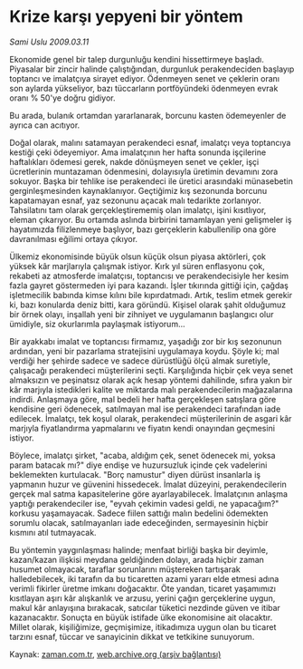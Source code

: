 # Krize karşı  yepyeni bir yöntem

*Sami Uslu 2009.03.11*

<tr><td class="metin" colspan="2" style="padding-top: 20px; padding-left: 5px; padding-right: 10px;">Ekonomide genel bir talep durgunluğu kendini hissettirmeye başladı. Piyasalar bir zincir halinde çalıştığından, durgunluk perakendeciden başlayıp toptancı ve imalatçıya sirayet ediyor. Ödenmeyen senet ve çeklerin oranı son aylarda yükseliyor, bazı tüccarların portföyündeki ödenmeyen evrak oranı % 50'ye doğru gidiyor.</td></tr><tr><td class="metin" colspan="2" style="padding-top: 20px; padding-left: 5px; padding-right: 10px;"><p> Bu arada, bulanık ortamdan yararlanarak, borcunu kasten ödemeyenler de ayrıca can acıtıyor.
<p>Doğal olarak, malını satamayan perakendeci esnaf, imalatçı veya toptancıya kestiği çeki ödeyemiyor. Ama imalatçının her hafta sonunda işçilerine haftalıkları ödemesi gerek, nakde dönüşmeyen senet ve çekler, işçi ücretlerinin muntazaman ödenmesini, dolayısıyla üretimin devamını zora sokuyor. Başka bir tehlike ise perakendeci ile üretici arasındaki münasebetin gerginleşmesinden kaynaklanıyor. Geçtiğimiz kış sezonunda borcunu kapatamayan esnaf, yaz sezonunu açacak malı tedarikte zorlanıyor. Tahsilatını tam olarak gerçekleştirememiş olan imalatçı, işini kısıtlıyor, eleman çıkarıyor. Bu ortamda aslında birbirini tamamlayan yeni gelişmeler iş hayatımızda filizlenmeye başlıyor, bazı gerçeklerin kabullenilip ona göre davranılması eğilimi ortaya çıkıyor.
<p>Ülkemiz ekonomisinde büyük olsun küçük olsun piyasa aktörleri, çok yüksek kâr marjlarıyla çalışmak istiyor. Kırk yıl süren enflasyonu çok, rekabeti az atmosferde imalatçısı, toptancısı ve perakendecisiyle her kesim fazla gayret göstermeden iyi para kazandı. İşler tıkırında gittiği için, çağdaş işletmecilik babında kimse kılını bile kıpırdatmadı. Artık, teslim etmek gerekir ki, bazı konularda deniz bitti, kara göründü. Kişisel olarak şahit olduğumuz bir örnek olayı, inşallah yeni bir zihniyet ve uygulamanın başlangıcı olur ümidiyle, siz okurlarımla paylaşmak istiyorum...
<p>Bir ayakkabı imalat ve toptancısı firmamız, yaşadığı zor bir kış sezonunun ardından, yeni bir pazarlama stratejisini uygulamaya koydu. Şöyle ki; mal verdiği her şehirde sadece ve sadece dürüstlüğü ölçü almak suretiyle, çalışacağı perakendeci müşterilerini seçti. Karşılığında hiçbir çek veya senet almaksızın ve peşinatsız olarak açık hesap yöntemi dahilinde, sıfıra yakın bir kâr marjıyla istedikleri kalite ve miktarda malı perakendecilerin mağazalarına indirdi. Anlaşmaya göre, mal bedeli her hafta gerçekleşen satışlara göre kendisine geri ödenecek, satılmayan mal ise perakendeci tarafından iade edilecek. İmalatçı, tek koşul olarak, perakendeci müşterilerinin de asgari kâr marjıyla fiyatlandırma yapmalarını ve fiyatın kendi onayından geçmesini istiyor.
<p>Böylece, imalatçı şirket, "acaba, aldığım çek, senet ödenecek mi, yoksa param batacak mı?" diye endişe ve huzursuzluk içinde çek vadelerini beklemekten kurtulacak. "Borç namustur" diyen dürüst insanlarla iş yapmanın huzur ve güvenini hissedecek. İmalat düzeyini, perakendecilerin gerçek mal satma kapasitelerine göre ayarlayabilecek. İmalatçının anlaşma yaptığı perakendeciler ise, "eyvah çekimin vadesi geldi, ne yapacağım?" korkusu yaşamayacak. Sadece fiilen sattığı malın bedelini ödemekten sorumlu olacak, satılmayanları iade edeceğinden, sermayesinin hiçbir kısmını atıl tutmayacak.
<p>Bu yöntemin yaygınlaşması halinde; menfaat birliği başka bir deyimle, kazan/kazan ilişkisi meydana geldiğinden dolayı, arada hiçbir zaman husumet olmayacak, taraflar sorunlarını müştereken tartışarak halledebilecek, iki tarafın da bu ticaretten azami yararı elde etmesi adına verimli fikirler üretme imkanı doğacaktır. Öte yandan, ticaret yaşamımızı kısıtlayan aşırı kâr alışkanlık ve arzusu, yerini çağın gerçeklerine uygun, makul kâr anlayışına bırakacak, satıcılar tüketici nezdinde güven ve itibar kazanacaktır. Sonuçta en büyük istifade ülke ekonomisine ait olacaktır. Millet olarak, kişiliğimize, geçmişimize, itikadımıza uygun olan bu ticaret tarzını esnaf, tüccar ve sanayicinin dikkat ve tetkikine sunuyorum. <br/></p></p></p></p></p></p></td></tr>

Kaynak: [zaman.com.tr](http://zaman.com.tr/yazar.do?yazino=823998), [web.archive.org (arşiv bağlantısı)](http://web.archive.org/web/20090318031519/http://www.zaman.com.tr:80/yazar.do?yazino=823998)
